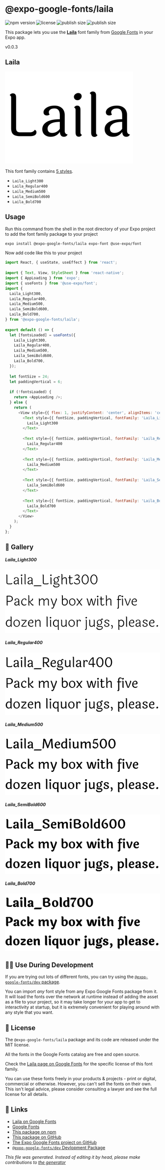 # @expo-google-fonts/laila

![npm version](https://flat.badgen.net/npm/v/@expo-google-fonts/laila)
![license](https://flat.badgen.net/github/license/expo/google-fonts)
![publish size](https://flat.badgen.net/packagephobia/install/@expo-google-fonts/laila)
![publish size](https://flat.badgen.net/packagephobia/publish/@expo-google-fonts/laila)

This package lets you use the [**Laila**](https://fonts.google.com/specimen/Laila) font family from [Google Fonts](https://fonts.google.com/) in your Expo app.

v0.0.3

## Laila

![Laila](./font-family.png)

This font family contains [5 styles](#gallery).

- `Laila_Light300`
- `Laila_Regular400`
- `Laila_Medium500`
- `Laila_SemiBold600`
- `Laila_Bold700`

## Usage

Run this command from the shell in the root directory of your Expo project to add the font family package to your project
```sh
expo install @expo-google-fonts/laila expo-font @use-expo/font
```

Now add code like this to your project
```js
import React, { useState, useEffect } from 'react';

import { Text, View, StyleSheet } from 'react-native';
import { AppLoading } from 'expo';
import { useFonts } from '@use-expo/font';
import {
  Laila_Light300,
  Laila_Regular400,
  Laila_Medium500,
  Laila_SemiBold600,
  Laila_Bold700,
} from '@expo-google-fonts/laila';

export default () => {
  let [fontsLoaded] = useFonts({
    Laila_Light300,
    Laila_Regular400,
    Laila_Medium500,
    Laila_SemiBold600,
    Laila_Bold700,
  });

  let fontSize = 24;
  let paddingVertical = 6;

  if (!fontsLoaded) {
    return <AppLoading />;
  } else {
    return (
      <View style={{ flex: 1, justifyContent: 'center', alignItems: 'center' }}>
        <Text style={{ fontSize, paddingVertical, fontFamily: 'Laila_Light300' }}>
          Laila_Light300
        </Text>

        <Text style={{ fontSize, paddingVertical, fontFamily: 'Laila_Regular400' }}>
          Laila_Regular400
        </Text>

        <Text style={{ fontSize, paddingVertical, fontFamily: 'Laila_Medium500' }}>
          Laila_Medium500
        </Text>

        <Text style={{ fontSize, paddingVertical, fontFamily: 'Laila_SemiBold600' }}>
          Laila_SemiBold600
        </Text>

        <Text style={{ fontSize, paddingVertical, fontFamily: 'Laila_Bold700' }}>
          Laila_Bold700
        </Text>
      </View>
    );
  }
};

```

## 🔡 Gallery

##### Laila_Light300
![Laila_Light300](./8aac335fe109f453ca82438785143a3d54ca6b5860f929a066015b366dd23603.ttf.png)

##### Laila_Regular400
![Laila_Regular400](./ba573905733e8e1ec12baa194825add1cb80997c3c08b032d6439d524eef298a.ttf.png)

##### Laila_Medium500
![Laila_Medium500](./445309cf766b79874168d66f2dc2f5eb067c865989ed496a8e2389411de9e18b.ttf.png)

##### Laila_SemiBold600
![Laila_SemiBold600](./f393a4935161c1ac8a55a20d2a1107e698de003ace696ae5c6db50c7bf8c0781.ttf.png)

##### Laila_Bold700
![Laila_Bold700](./a2cfeefaeb650171ed23e31b4fe85b7c5b8605f36e351821ffd3a351aeec6c17.ttf.png)


## 👩‍💻 Use During Development

If you are trying out lots of different fonts, you can try using the [`@expo-google-fonts/dev` package](https://github.com/expo/google-fonts/tree/master/font-packages/dev#readme).

You can import *any* font style from any Expo Google Fonts package from it. It will load the fonts
over the network at runtime instead of adding the asset as a file to your project, so it may take longer
for your app to get to interactivity at startup, but it is extremely convenient
for playing around with any style that you want.

## 📖 License

The `@expo-google-fonts/laila` package and its code are released under the MIT license.

All the fonts in the Google Fonts catalog are free and open source.

Check the [Laila page on Google Fonts](https://fonts.google.com/specimen/Laila) for the specific license of this font family.

You can use these fonts freely in your products & projects - print or digital, commercial or otherwise. However, you can't sell the fonts on their own. This isn't legal advice, please consider consulting a lawyer and see the full license for all details.

## 🔗 Links

- [Laila on Google Fonts](https://fonts.google.com/specimen/Laila)
- [Google Fonts](https://fonts.google.com/)
- [This package on npm](https://www.npmjs.com/package/@expo-google-fonts/laila)
- [This package on GitHub](https://github.com/expo/google-fonts/tree/master/font-packages/laila)
- [The Expo Google Fonts project on GitHub](https://github.com/expo/google-fonts)
- [`@expo-google-fonts/dev` Devlopment Package](https://github.com/expo/google-fonts/tree/master/font-packages/dev)


*This file was generated. Instead of editing it by head, please make contributions to [the generator](https://github.com/expo/google-fonts/tree/master/packages/generator)*
